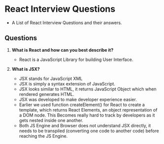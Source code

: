 # React Interview Questions 
- A List of React Interview Questions and their answers. 

## Questions

1. **What is React and how can you best describe it?**
   - React is a JavaScript Library for building User Interface.
        
2. **What is JSX?**
   - JSX stands for JavaScript XML
   - JSX is simply a syntax extension of JavaScript.
   - JSX looks similar to HTML, it returns JavaScript Object which when rendered generates HTML.
   - JSX was developed to make developer experience easier.
   - Earlier we used function createElement() for React to create a template, which returns React Elements, an object representation of a DOM node. This Becomes really hard to track by developers as it gets nested inside one another.
   - Both JS Engine and Browser does not  understand JSX directly, it needs to be transpiled (converting one code to another code) before reaching the JS Engine.
